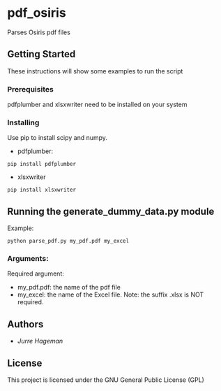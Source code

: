 # pdf_osiris

Parses Osiris pdf files

## Getting Started

These instructions will show some examples to run the script

### Prerequisites

pdfplumber and xlsxwriter need to be installed on your system


### Installing

Use pip to install scipy and numpy.
- pdfplumber:

```
pip install pdfplumber
```

- xlsxwriter

```
pip install xlsxwriter
```


## Running the generate_dummy_data.py module


Example:
```
python parse_pdf.py my_pdf.pdf my_excel
```

### Arguments:

Required argument:
- my_pdf.pdf: the name of the pdf file
- my_excel: the name of the Excel file. Note: the suffix .xlsx is NOT required. 



## Authors

- *Jurre Hageman*


## License

This project is licensed under the GNU General Public License (GPL)
